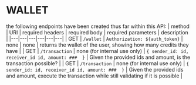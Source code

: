# WALLET
the following endpoints have been created thus far within this API:
| method | URI | required headers | required body | required parameters | description |
|---|---|---|---|---|---|
| GET | `/wallet` | ```Authorization: ${auth_token}``` | none | none | returns the wallet of the user, showing how many credits they have |
| GET | `/transaction` | none (for internal use only) | ```{ sender_id: id, receiver_id id, amount: ###  }``` | Given the provided ids and amount, is the transaction possible? |
| GET | `/transaction` | none (for internal use only) | ```{ sender_id: id, receiver_id id, amount: ###  }``` | Given the provided ids and amount, execute the transaction while still validating if it is possible |
